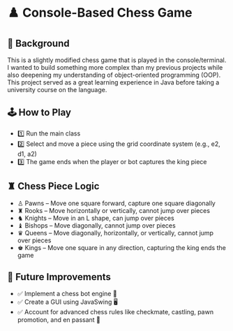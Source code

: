 # ♟️ Console-Based Chess Game

## 🎯 Background

This is a slightly modified chess game that is played in the console/terminal. I wanted to build something more complex than my previous projects while also deepening my understanding of object-oriented programming (OOP). This project served as a great learning experience in Java before taking a university course on the language.

## 🕹️ How to Play

- 1️⃣ Run the main class
- 2️⃣ Select and move a piece using the grid coordinate system (e.g., e2, d1, a2)
- 3️⃣ The game ends when the player or bot captures the king piece

## ♜ Chess Piece Logic

- ♙ Pawns – Move one square forward, capture one square diagonally
- ♜ Rooks – Move horizontally or vertically, cannot jump over pieces
- ♞ Knights – Move in an L shape, can jump over pieces
- ♝ Bishops – Move diagonally, cannot jump over pieces
- ♛ Queens – Move diagonally, horizontally, or vertically, cannot jump over pieces
- ♚ Kings – Move one square in any direction, capturing the king ends the game

## 🚀 Future Improvements

- ✅ Implement a chess bot engine 🤖
- ✅ Create a GUI using JavaSwing 🖥️
- ✅ Account for advanced chess rules like checkmate, castling, pawn promotion, and en passant 🎯

